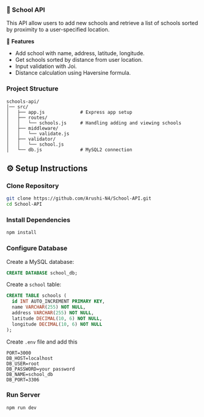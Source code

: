 ### 🏫 School API

This API allow users to add new schools and retrieve a list of schools sorted by proximity to a user-specified location.

📌 **Features**
- Add school with name, address, latitude, longitude.
- Get schools sorted by distance from user location.
- Input validation with Joi.
- Distance calculation using Haversine formula.


### Project Structure

```
schools-api/
│── src/
│   ├── app.js             # Express app setup
│   ├── routes/
│   │   └── schools.js     # Handling adding and viewing schools
│   ├── middleware/
│   │   └── validate.js
│   ├── validator/
│   │   └── school.js
│   └── db.js              # MySQL2 connection
```



## ⚙️ Setup Instructions

### Clone Repository

```bash
git clone https://github.com/Arushi-N4/School-API.git
cd School-API
```

### Install Dependencies

```bash
npm install
```

### Configure Database

Create a MySQL database:

```sql
CREATE DATABASE school_db;
```
Create a `school` table:

```sql
CREATE TABLE schools (
  id INT AUTO_INCREMENT PRIMARY KEY,
  name VARCHAR(255) NOT NULL,
  address VARCHAR(255) NOT NULL,
  latitude DECIMAL(10, 6) NOT NULL,
  longitude DECIMAL(10, 6) NOT NULL
);
```

Create `.env` file and add this

```
PORT=3000
DB_HOST=localhost
DB_USER=root
DB_PASSWORD=your password
DB_NAME=school_db
DB_PORT=3306
```

### Run Server
```bash
npm run dev
```





